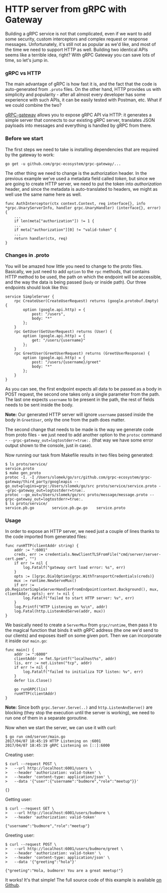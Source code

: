 # HTTP server from gRPC with Gateway

Building a gRPC service is not that complicated, even if we want to add some security, custom interceptors and complex request or response messages. Unfortunately, it's still not as popular as we'd like, and most of the time we need to support HTTP as well. Building two identical APIs seems like a terrible idea, right? With gRPC Gateway you can save lots of time, so let's jump in.

### gRPC vs HTTP

The main advantage of gRPC is how fast it is, and the fact that the code is auto-generated from `.proto` files. On the other hand, HTTP provides us with simplicity and popularity - after all almost every developer has some experience with such APIs, it can be easily tested with Postman, etc. What if we could combine the two?

[gRPC-gateway](https://github.com/grpc-ecosystem/grpc-gateway) allows you to expose gRPC API via HTTP: it generates a simple server that connects to our existing gRPC server, translates JSON payloads into messages and everything is handled by gRPC from there.

### Before we start

The first steps we need to take is installing dependencies that are required by the gateway to work:

    go get -u github.com/grpc-ecosystem/grpc-gateway/...

The other thing we need to change is the authorization header. In the previous example we've used a metadata field called _token_, but since we are going to create HTTP server, we need to put the token into _authorization_ header, and since the metadata is auto-translated to headers, we might as well use the same name here as well.

    func AuthInterceptor(ctx context.Context, req interface{}, info *grpc.UnaryServerInfo, handler grpc.UnaryHandler) (interface{}, error) {
        ...
        if len(meta["authorization"]) != 1 {
        ...
        if meta["authorization"][0] != "valid-token" {
        ...
        return handler(ctx, req)
    }

### Changes in .proto

You will be amazed how little you need to change to the proto files. Basically, we just need to add `option` to the `rpc` methods, that contains HTTP method to be used, the path on which the endpoint will be accessible, and the way the data is being passed (`body` or inside path). Our three endpoints should look like this:

    service SimpleServer {
        rpc CreateUser(CreateUserRequest) returns (google.protobuf.Empty) {
            option (google.api.http) = {
                post: "/users",
                body: "*"
            };
        }
        rpc GetUser(GetUserRequest) returns (User) {
            option (google.api.http) = {
                get: "/users/{username}"
            };
        }
        rpc GreetUser(GreetUserRequest) returns (GreetUserResponse) {
            option (google.api.http) = {
                post: "/users/{username}/greet"
                body: "*"
            };
        }
    }

As you can see, the first endpoint expects all data to be passed as a body in POST request, the second one takes only a single parameter from the path. The last one expects `username` to be present in the path, the rest of fields needs to be sent inside the body.

**Note:** Our generated HTTP server will ignore `username` passed inside the body in `GreetUser`, only the one from the path does matter.

The second change that needs to be made is the way we generate code from proto files - we just need to add another option to the `protoc` command - `--grpc-gateway_out=logtostderr=true:.` (that way we have some error output shown to the console, just in case).

Now running our task from Makefile results in two files being generated:

    $ ls proto/service/
    service.proto
    $ make gen_proto
    protoc -I. -I /Users/slomek/go/src/github.com/grpc-ecosystem/grpc-gateway/third_party/googleapis --go_out=plugins=grpc:/Users/slomek/go/src proto/service/service.proto --grpc-gateway_out=logtostderr=true:.
    protoc --go_out=/Users/slomek/go/src proto/message/message.proto --grpc-gateway_out=logtostderr=true:.
    $ ls proto/service/
    service.pb.go        service.pb.gw.go    service.proto

### Usage

In order to expose an HTTP server, we need just a couple of lines thanks to the code imported from generated files:

    func runHTTP(clientAddr string) {
        addr := ":6001"
        creds, err := credentials.NewClientTLSFromFile("cmd/server/server-cert.pem", "")
        if err != nil {
            log.Fatalf("gateway cert load error: %s", err)
        }
        opts := []grpc.DialOption{grpc.WithTransportCredentials(creds)}
        mux := runtime.NewServeMux()
        if err := pb.RegisterSimpleServerHandlerFromEndpoint(context.Background(), mux, clientAddr, opts); err != nil {
            log.Fatalf("failed to start HTTP server: %v", err)
        }
        log.Printf("HTTP Listening on %s\n", addr)
        log.Fatal(http.ListenAndServe(addr, mux))
    }

We basically need to create a `ServerMux` from `grpc/runtime`, then pass it to the magical function that binds it with gRPC address (the one we'd send to our clients) and exposes itself on some given port. Then we can incorporate it inside our `main.go`:

    func main() {
        addr := ":6000"
        clientAddr := fmt.Sprintf("localhost%s", addr)
        lis, err := net.Listen("tcp", addr)
        if err != nil {
            log.Fatalf("failed to initializa TCP listen: %v", err)
        }
        defer lis.Close()

        go runGRPC(lis)
        runHTTP(clientAddr)
    }

**Note:** Since both `grpc.Server.Serve(..)` and `http.ListenAndServe()` are blocking (they stop the execution until the server is working), we need to run one of them in a separate goroutine.

Now when we start the server, we can use it with curl:

    $ go run cmd/server/main.go 
    2017/04/07 18:45:19 HTTP Listening on :6001
    2017/04/07 18:45:19 gRPC Listening on [::]:6000

Creating user:

    $ curl --request POST \
    >   --url http://localhost:6001/users \
    >   --header 'authorization: valid-token' \
    >   --header 'content-type: application/json' \
    >   --data '{"user":{"username":"budmore","role":"meetup"}}'

    {}

Getting user:

    $ curl --request GET \
    >   --url http://localhost:6001/users/budmore \
    >   --header 'authorization: valid-token'

    {"username":"budmore","role":"meetup"}

Greeting user:

    $ curl --request POST \
    >   --url http://localhost:6001/users/budmore/greet \
    >   --header 'authorization: valid-token' \
    >   --header 'content-type: application/json' \
    >   --data '{"greeting":"hola"}'
    
    {"greeting":"Hola, budmore! You are a great meetup!"}

It works! It's that simple! The full source code of this example is available [on Github](https://github.com/mycodesmells/golang-examples/tree/master/grpc).
